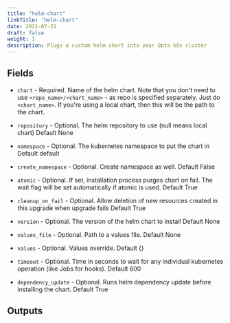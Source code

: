 ```yaml
---
title: "helm-chart"
linkTitle: "helm-chart"
date: 2021-07-21
draft: false
weight: 1
description: Plugs a custom helm chart into your Opta k8s cluster
---
```



## Fields

- `chart` - Required. Name of the helm chart.
Note that you don't need to use `<repo_name>/<chart_name>` - as repo is specified separately. Just do `<chart_name>`.
If you're using a local chart, then this will be the path to the chart.

- `repository` - Optional. The helm repository to use (null means local chart) Default None
- `namespace` - Optional. The kubernetes namespace to put the chart in Default default
- `create_namespace` - Optional. Create namespace as well. Default False
- `atomic` - Optional. If set, installation process purges chart on fail. The wait flag will be set automatically if atomic is used. Default True
- `cleanup_on_fail` - Optional. Allow deletion of new resources created in this upgrade when upgrade fails Default True
- `version` - Optional. The version of the helm chart to install Default None
- `values_file` - Optional. Path to a values file. Default None
- `values` - Optional. Values override. Default {}
- `timeout` - Optional. Time in seconds to wait for any individual kubernetes operation (like Jobs for hooks). Default 600
- `dependency_update` - Optional. Runs helm dependency update before installing the chart. Default True

## Outputs

